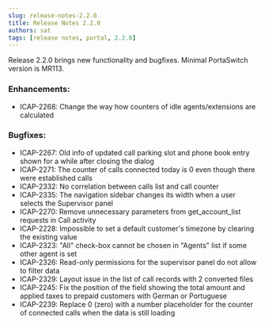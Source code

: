 ```yaml
---
slug: release-notes-2.2.0
title: Release Notes 2.2.0
authors: sat
tags: [release notes, portal, 2.2.0]
---
```


Release 2.2.0 brings new functionality and bugfixes. 
Minimal PortaSwitch version is MR113.

### Enhancements:
- ICAP-2268: Change the way how counters of idle agents/extensions are calculated

### Bugfixes:
- ICAP-2267: Old info of updated call parking slot and phone book entry shown for a while after closing the dialog                   
- ICAP-2271: The counter of calls connected today is 0 even though there were established calls                                      
- ICAP-2332: No correlation between calls list and call counter                                                                      
- ICAP-2335: The navigation sidebar changes its width when a user selects the Supervisor panel                                       
- ICAP-2270: Remove unnecessary parameters from get_account_list requests in Call activity                                           
- ICAP-2228: Impossible to set a default customer's timezone by clearing the existing value                                          
- ICAP-2323: "All" check-box cannot be chosen in "Agents" list if some other agent is set                                            
- ICAP-2326: Read-only permissions for the supervisor panel do not allow to filter data                                              
- ICAP-2329: Layout issue in the list of call records with 2 converted files                                                         
- ICAP-2245: Fix the position of the field showing the total amount and applied taxes to prepaid customers with German or Portuguese 
- ICAP-2239: Replace 0 (zero) with a number placeholder for the counter of connected calls when the data is still loading            
